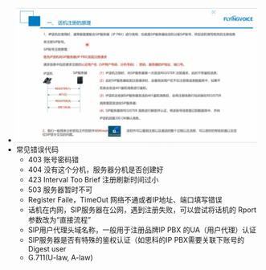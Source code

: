 - ![image.png](../assets/image_1690867047530_0.png)
- 常见错误代码
	- 403 账号密码错
	- 404 没有这个分机，服务器分机是否创建好
	- 423 Interval Too Brief 注册刷新时间过小
	- 503 服务器暂时不可
	- Register Faile，TimeOut 网络不通或者IP地址、端口填写错误
	- 话机在内网，SIP服务器在公网，遇到注册失败，可以尝试将话机的 Rport 参数改为“直接流程”
	- SIP用户代理头域名称，一般用于注册品牌IP PBX	的UA（用户代理）认证
	- SIP服务器是否有特殊的鉴权认证（如思科的IP PBX需要关联下账号的 Digest user
	- G.711(U-law, A-law)